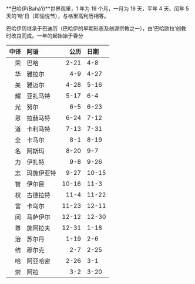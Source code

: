**巴哈伊(Baháʼí)**世界观里，1 年为 19 个月，一月为 19 天，平年 4 天、闰年 5 天的‘哈’日（即愉悦节），与格里高利历相等。

巴哈伊历继承于巴迪历（巴哈伊的早期形态及创源宗教之一），由‘巴哈欧拉’创教时改良而成。一年的起始始于春分

| 中译 | 阿语       |  公历 | 日期  |
| ---: | :--------- | ----: | :---- |
|   荣 | 巴哈       |  2-21 | 4-8   |
|   华 | 雅拉尔     |   4-9 | 4-27  |
|   美 | 雅迈尔     |  4-28 | 5-16  |
|   耀 | 亚扎马特   |  5-17 | 6-4   |
|   光 | 努尔       |   6-5 | 6-23  |
|   恩 | 拉赫马特   |  6-24 | 7-12  |
|   道 | 卡利马特   |  7-13 | 7-31  |
|   全 | 卡马尔     |   8-1 | 8-19  |
|   名 | 阿斯玛     |  8-20 | 9-7   |
|   力 | 伊扎特     |   9-8 | 9-26  |
|   志 | 玛施伊亚特 |  9-27 | 10-15 |
|   智 | 伊尔目     | 10-16 | 11-3  |
|   权 | 古德拉特   |  11-4 | 11-22 |
|   言 | 卡乌尔     | 11-23 | 12-11 |
|   问 | 马萨伊尔   | 12-12 | 12-30 |
|   尊 | 施阿拉夫   | 12-31 | 1-18  |
|   治 | 苏尔丹     |  1-19 | 2-6   |
|   统 | 穆尔克     |   2-7 | 2-25  |
|   哈 | 阿亚哈密   |  2-26 | 3-1   |
|   崇 | 阿拉       |   3-2 | 3-20  |


<!-- https://zh.wikipedia.shutcm.cf/wiki/%E5%B7%B4%E5%93%88%E4%BC%8A%E5%8E%86%E6%B3%95%E2%80%98%E2%80%99 -->
